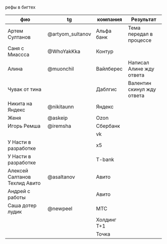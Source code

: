 рефы в бигтех

| фио<br>                       | tg               | компания    | Результат                  |
| ----------------------------- | ---------------- | ----------- | -------------------------- |
| Артем Султанов                | @artyom_sultanov | Альфа банк  | Тема передал в процессе    |
| Саня с Миассса                | @WhoYakKka       | Контур      |                            |
| Алина                         | @muonchil        | Вайлберес   | Написал Алине жду ответа   |
| Чувак от тина                 |                  | Даблгис     | Валентин скинул жду ответа |
| Никита на Яндекс              | @nikitaunn       | Яндекс      |                            |
| Женя                          | @askeip          | Ozon        |                            |
| Игорь Ремша                   | @iremsha         | Сбербанк    |                            |
|                               |                  | vk          |                            |
| У Насти в разработке          |                  | x5          |                            |
| У Насти в разработке          |                  | T-bank      |                            |
| Алексей Салтанов Техлид Авито | @asaltanov       | Авито       |                            |
| Андрей с работы               |                  | Авито       |                            |
| Саша дотер лудик              | @newpeel         | МТС         |                            |
|                               |                  | Холдинг Т+1 |                            |
|                               |                  | Точка       |                            |
